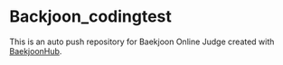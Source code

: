 # Backjoon_codingtest
This is an auto push repository for Baekjoon Online Judge created with [BaekjoonHub](https://github.com/BaekjoonHub/BaekjoonHub).
